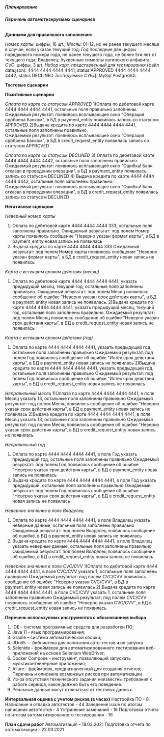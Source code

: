 ##### **Планирование**

###### **Перечень автоматизируемых сценариев**

**Данными для правильного заполнения:**

 _Номер карты_: цифры, 16 шт.;
_Месяц:_ 01-12, но не ранее текущего месяца в случае, если указан текущий год;
_Год_:последние две цифры порядкового номера года, не ранее текущего года, не более 5ти лет от текущего года;
Владелец: буквенные символы латинского алфавита;
_CVC:_ цифры, 3 шт.
_Набор карт, представленный для тестирования_ (файл data.json): 4444 4444 4444 4441, status APPROVED
4444 4444 4444 4442, status DECLINED
_Тестируемые СУБД:_ MySql PostgreSQL

**Тестовые сценарии**

**Позитивные сценарии**

_Оплата по карте со статусом APPROVED_
1)Оплата по дебетовой карте 4444 4444 4444 4441, остальные поля правильно заполнены. 
Ожидаемый результат: появилось всплывающее окно "Операция одобрена Банком", 
в БД в payment_entity появилась запись со статусом APPROVED
2)Выдача кредита по  карте 4444 4444 4444 4441, остальные поля заполнены правильно.  
 Ожидаемый результат: появилось всплывающее окно "Операция одобрена Банком",
в БД в credit_request_entity появилась запись со статусом APPROVED

_Оплата по карте со статусом DECLINED_
3)	Оплата по дебетовой карте 4444 4444 4444 4442, остальные поля заполнены правильно. 
Ожидаемый результат: появилось всплывающее окно "Ошибка! Банк отказал в проведении операции",
      в БД в payment_entity появилась запись со статусом DECLINED
4)	Выдача кредита по карте 4444 4444 4444 4442, остальные поля заполнены правильно.  
Ожидаемый результат: появилось всплывающее окно "Ошибка! Банк отказал в проведении операции", 
      в БД в credit_request_entity появилась запись со статусом DECLINED
      
**Негативные сценарии**

_Неверный номер карты_
1)	Оплата по дебетовой карте 4444 4444 4444 333, остальные поля заполнены правильно. 
Ожидаемый результат: под полем Номер карты появилось сообщение "Неверно указан формат карты",
      в БД в payment_entity новая запись не появилась
2)	Выдача кредита по карте 4444 4444 4444 333
Ожидаемый результат: под полем Номер карты появилось сообщение "Неверно указан формат карты", 
      в БД в credit_request_entity новая запись не появилась

_Карта с истекшим сроком действия (месяц)_
1)	Оплата по дебетовой карте  4444 4444 4444 4441, указать предыдущий месяц, текущий год, остальные поля заполнены правильно. 
      Ожидаемый результат: под полем Месяц появилось сообщение об ошибке "Неверно указан срок действия карты",
      в БД в payment_entity новая запись не появилась.
2)Выдача кредита по карте 4444 4444 4444 4441, указать предыдущий месяц, текущий год, остальные поля заполнены правильно.
Ожидаемый результат: под полем Месяц появилось сообщение об ошибке "Неверно указан срок действия карты", 
      в БД в credit_request_entity новая запись не появилась
      
_Карта с истекшим сроком действия (год)_
1) Оплата по  карте 4444 4444 4444 4441, указать предыдущий год, остальные поля заполнены правильно
 Ожидаемый результат: под полем Год появилось сообщение об ошибке "Истёк срок действия карты", 
   в БД в payment_entity новая запись не появилась
2)Выдача кредита по карте 4444 4444 4444 4441, указать предыдущий год, остальные поля заполнены правильно 
Ожидаемый результат: под полем Год появилось сообщение об ошибке "Истёк срок действия карты", 
   в БД в credit_request_entity новая запись не появилась
   
_Неправильный  месяц_
1)Оплата по карте 4444 4444 4444 4441, в поле Месяц указать 13, остальные поля заполнены правильно 
Ожидаемый результат: под полем Месяц появилось сообщение об ошибке "Неверно указан срок действия карты", 
в БД в payment_entity новая запись не появилась
2)Выдача кредита по карте 4444 4444 4444 4441, в поле Месяц указать 13, остальные поля заполнены правильно 
Ожидаемый результат: под полем Месяц появилось сообщение об ошибке "Неверно указан срок действия карты",
в БД в credit_request_entity новая запись не появилась

_Неправильный год_
1) Оплата по карте 4444 4444 4444 4441, в поле Год указать предыдущий год, остальные поля заполнены правильно
   Ожидаемый результат: под полем Год появилось сообщение об ошибке "Неверно указан срок действия карты",
   в БД в payment_entity новая запись не появилась
2) Выдача кредита по карте 4444 4444 4444 4441, в поле Год указать предыдущий, остальные поля заполнены правильно
   Ожидаемый результат: под полем Год появилось сообщение об ошибке "Неверно указан срок действия карты", 
   в БД в credit_request_entity новая запись не появилась
   
_Неверное значение в поле Владелец_
1)	Оплата по карте 4444 4444 4444 4441, в поле Владелец указать неверные данные, остальные поля заполнены правильно 
 Ожидаемый результат: под полем Владелец появилось сообщение об ошибке, 
      в БД в payment_entity новая запись не появилась
2) Выдача кредита по карте 4444 4444 4444 4441, в поле Владелец указать неверные данные, остальные поля заполнены правильно 
   Ожидаемый результат: под полем Владелец появилось сообщение об ошибке, 
   в БД в credit_request_entity новая запись не появилась
   
_Неверное значение в поле CVC/CVV_
1)Оплата по дебетовой карте 4444 4444 4444 4441, в поле CVC/CVV указать 1, остальные поля заполнены правильно 
Ожидаемый результат: под полем CVC/CVV появилось сообщение об ошибке "Неверно указан CVC/CVV",
в БД в payment_entity новая запись не появилась
2)	Выдача кредита по карте  4444 4444 4444 4441, в поле CVC/CVV указать 1, остальные поля заполнены правильно
 Ожидаемый результат: под полем CVC/CVV появилось сообщение об ошибке "Неверно указан CVC/CVV",
      в БД в credit_request_entity новая запись не появилась
      
**Перечень используемых инструментов с обоснованием выбора**
1.	IDE – система программных средств для  разработки ПО;
2.	Java 11 - язык программирования;
3.	Gradle – система автоматической сборки;
4.	JUnit5 — библиотека для написания авто-тестов и их запуска
5.	Selenide - фреймворк для автоматизированного тестирования веб-приложений на основе Selenium WebDriver;
6.	Docker Compose - инструмент, позволяющий запускать мультиконтейнерные приложения;
7.	Allure - фреймворк, предназначенный для создания отчетов;
Перечень и описание возможных рисков при автоматизации
1.	Из-за отсутствия технического задания неизвестны требования к работе  сервиса, какое должно быть его поведение. 
2.	Реальные данные могут отличаться от тестовых данных.

**Интервальная оценка с учетом рисков (в часах)**
Настройка ПО - 8
Написание и отладка автотестов - 44
Заведение issue по итогам написания автотестов - 4
Устранение замечаний - 16
Подготовка отчета по итогам автоматизированного тестирования - 16

**План сдачи работ**
Автоматизация - 18.03.2021
Подготовка отчета по автоматизации - 22.03.2021
